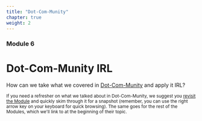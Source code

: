 ```yaml
---
title: "Dot-Com-Munity"
chapter: true
weight: 2
---
```

### Module 6
# Dot-Com-Munity IRL

How can we take what we covered in [Dot-Com-Munity](https://dotcommunity.course.sjmd.space) and apply it IRL?

<small>If you need a refresher on what we talked about in Dot-Com-Munity, we suggest you [revisit the Module](https://dotcommunity.course.sjmd.space) and quickly skim through it for a snapshot (remember, you can use the right arrow key on your keyboard for quick browsing). The same goes for the rest of the Modules, which we'll link to at the beginning of their topic.</small>
